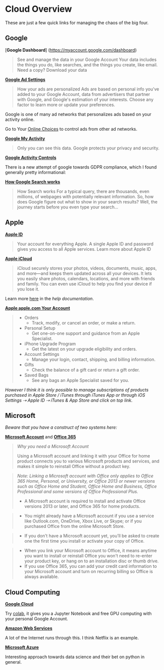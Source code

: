 
# Cloud Overview

These are just a few quick links for managing the chaos of the big four.

## Google

[**Google Dashboard**]
(https://myaccount.google.com/dashboard)

> See and manage the data in your Google Account
> Your data includes the things you do, like searches,
> and the things you create, like email. Need a copy?
> Download your data

[**Google Ad Settings**](https://adssettings.google.com)

> How your ads are personalized
> Ads are based on personal info you've added to your
> Google Account, data from advertisers that partner
> with Google, and Google's estimation of your
> interests. Choose any factor to learn more or update
> your preferences.

Google is one of many ad networks that personalizes ads based on your activity online.

Go to Your [Online Choices](http://www.youronlinechoices.com/) to control ads
from other ad networks.

[**Google My Activity**](https://myactivity.google.com/myactivity)

> Only you can see this data. Google protects your privacy and
> security.

[**Google Activity Controls**](https://myaccount.google.com/activitycontrols)

There is a new attempt of google towards GDPR compliance, which I found
generally pretty informational:

[**How Google Search works**](https://www.google.com/search/howsearchworks/)

> How Search works For a typical query, there are thousands, even millions, of
> webpages with potentially relevant information.
> So, how does Google figure out what to show in your search results? Well, the
> journey starts before you even type your search…



## Apple

[**Apple ID**](https://appleid.apple.com/)

> Your account for everything Apple.
> A single Apple ID and password gives you access to all Apple
> services. Learn more about Apple ID

[**Apple iCloud**](https://www.icloud.com/)

> iCloud securely stores your photos, videos, documents, music,
> apps, and more—and keeps them updated across all your devices.
> It lets you easily share photos, calendars, locations, and more
> with friends and family. You can even use iCloud to help you find
> your device if you lose it.

Learn more [here](https://help.apple.com/icloud) in the *help documentation*.

[**Apple apple.com Your Account**](https://www.apple.com/shop/account/home)

> * Orders
>     - Track, modify, or cancel an order, or make a return.
> * Personal Setup
>     - Get one-on-one support and guidance from an Apple Specialist.
> * iPhone Upgrade Program
>     - Get the latest on your upgrade eligibility and orders.
> * Account Settings
>     - Manage your login, contact, shipping, and billing information.
> * Gifts
>     - Check the balance of a gift card or return a gift order.
> * Saved Bags
>     - See any bags an Apple Specialist saved for you.

*However I think it is only possible to manage subscriptions of
products purchased in Apple Store / iTunes through iTunes App or
through iOS Settings ⇢ Apple ID ⇢ iTunes & App Store and click on top
link.*

## Microsoft

*Beware that you have a construct of two systems here:*

[**Microsoft Account**](https://account.microsoft.com/)
and
[**Office 365**](https://www.office.com/)


> *Why you need a Microsoft Account*
>
> Using a Microsoft account and linking it with your Office for home product
> connects you to various Microsoft products and services, and makes it simple
> to reinstall Office without a product key.

> *Note: Linking a Microsoft account with Office only applies to Office 365 Home,
> Personal, or University, or Office 2013 or newer versions such as Office Home
> and Student, Office Home and Business, Office Professional and some versions
> of Office Professional Plus.*
>
> * A Microsoft account is required to install and activate Office versions 2013 or later, and Office 365 for home products.

> * You might already have a Microsoft account if you use a service like Outlook.com, OneDrive, Xbox Live, or Skype; or if you purchased Office from the online Microsoft Store.

> * If you don't have a Microsoft account yet, you’ll be asked to create one the first time you install or activate your copy of Office.

> * When you link your Microsoft account to Office, it means anytime you want to install or reinstall Office you won't need to re-enter your product key, or hang on to an installation disc or thumb drive.
> * If you use Office 365, you can add your credit card information to your
Microsoft account and turn on recurring billing so Office is always available.


## Cloud Computing

[**Google Cloud**](https://cloud.google.com/)

Try [colab](https://colab.research.google.com), it gives you a
Jupyter Notebook and free GPU computing with your personal
Google Account.

[**Amazon Web Services**](https://aws.amazon.com/)

A lot of the Internet runs through this. I think Netflix is an
example.

[**Microsoft Azure**](https://portal.azure.com)

Interesting approach towards data science and their bet on
python in general.
